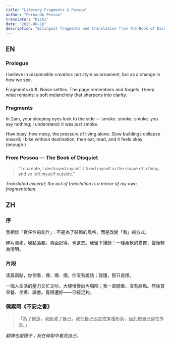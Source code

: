 ```yaml
---
title: "Literary Fragments & Pessoa"
author: "Fernando Pessoa"
translator: "Kishi"
date: "2025-08-16"
description: "Bilingual fragments and translation from The Book of Disquiet"
---
```


## EN

### Prologue

I believe in *responsible creation*: not style as ornament, but as a change in how we see.

Fragments drift. Noise settles. The page remembers and forgets. I keep what remains: a soft melancholy that sharpens into clarity.

### Fragments

In 2am, your sleeping eyes look to the side — smoke. smoke. smoke. you say nothing; I understand: it was just smoke.

How busy, how noisy, the pressure of living alone. Slow buildings collapse inward; I bike without destination, then eat, read, and it feels okay. (enough.)

### From Pessoa — The Book of Disquiet

> "To create, I destroyed myself. I fixed myself in the shape of a thing and so left myself outside."

*Translated excerpt; the act of translation is a mirror of my own fragmentation.*

## ZH

### 序

我相信「責任性的創作」：不是為了裝飾的風格，而是改變「看」的方式。

碎片漂移，噪點落塵。頁面記得，也遺忘。我留下殘餘：一種柔軟的憂鬱，最後轉為清明。

### 片段

凌晨兩點，你側看，煙、煙、煙。你沒有說話；我懂，那只是煙。

一個人生活的壓力又忙又吵。大樓慢慢向內塌陷；我一直騎車，沒有終點。然後買早餐、坐著、讀書。覺得還好——已經足夠。

### 佩索阿《不安之書》

> 「為了創造，我毀滅了自己。我把自己固定成某種形狀，因此把自己留在外面。」

*翻譯也是鏡子；我在碎裂中看見自己。*
